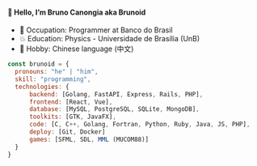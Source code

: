#### :octopus: Hello, I’m Bruno Canongia aka Brunoid
* :floppy_disk: Occupation: Programmer at Banco do Brasil
* :collision: Education: Physics - Universidade de Brasília (UnB)
* :musical_keyboard: Hobby: Chinese language (中文)
```javascript
const brunoid = {
  pronouns: "he" | "him",
  skill: "programming",
  technologies: {
      backend: [Golang, FastAPI, Express, Rails, PHP],
      frontend: [React, Vue],
      database: [MySQL, PostgreSQL, SQLite, MongoDB],
      toolkits: [GTK, JavaFX],
      code: [C, C++, Golang, Fortran, Python, Ruby, Java, JS, PHP],
      deploy: [Git, Docker]
      games: [SFML, SDL, MML (MUCOM88)]
  }
}
```

